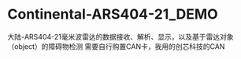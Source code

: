 # Continental-ARS404-21_DEMO
大陆-ARS404-21毫米波雷达的数据接收、解析、显示，以及基于雷达对象（object）的障碍物检测
需要自行购置CAN卡，我用的创芯科技的CAN
